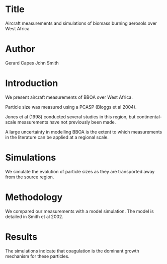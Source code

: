 # Title 
Aircraft measurements and simulations of biomass burning aerosols over West Africa

# Author
Gerard Capes
John Smith

# Introduction
We present aircraft measurements of BBOA over West Africa.

Particle size was measured using a PCASP (Bloggs et al 2004).

Jones et al (1998) conducted several studies in this region,
but continental-scale measurements have not previously been made.

A large uncertainty in modelling BBOA is the extent to which 
measurements in the literature can be applied at a regional scale.

# Simulations
We simulate the evolution of particle sizes as they are transported
away from the source region.

# Methodology
We compared our measurements with a model simulation.
The model is detailed in Smith et al 2002.

# Results
The simulations indicate that coagulation is the dominant growth
mechanism for these particles.

